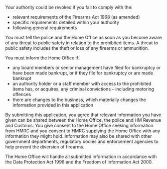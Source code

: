 Your authority could be revoked if you fail to comply with the:

* relevant requirements of the Firearms Act 1968 (as amended)
* specific requirements detailed within your authority
* following general requirements

You must tell the police and the Home Office as soon as you become aware of any threat to public safety in relation to the prohibited items. A threat to public safety includes the theft or loss of any firearms or ammunition.

You must inform the Home Office if:

* any board members or senior management have filed for bankruptcy or have been made bankrupt, or if they file for bankruptcy or are made bankrupt
* an authority holder or a staff member with access to the prohibited items has, or acquires, any criminal convictions – including motoring offences
* there are changes to the business, which materially changes the information provided in this application

By submitting this application, you agree that relevant information you have given can be shared between the Home Office, the police and HM Revenue and Customs. You give consent to the Home Office seeking information from HMRC and you consent to HMRC supplying the Home Office with any information they might hold. Information may also be shared with other government departments, regulatory bodies and enforcement agencies to help prevent the diversion of firearms.

The Home Office will handle all submitted information in accordance with the Data Protection Act 1998 and the Freedom of Information Act 2000.
